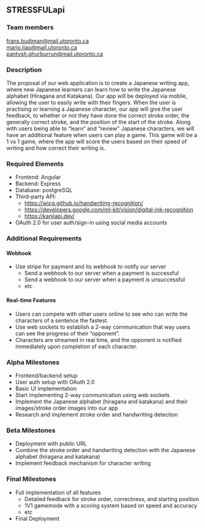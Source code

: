## STRESSFULapi
### Team members
frans.budiman@mail.utoronto.ca  
mario.liao@mail.utoronto.ca  
pantysh.ghurburrun@mail.utoronto.ca 
### Description
The proposal of our web application is to create a Japanese writing app, where new Japanese learners can learn how to write the Japanese alphabet (Hiragana and Katakana). Our app will be deployed via mobile, allowing the user to easily write with their fingers. When the user is practising or learning a Japanese character, our app will give the user feedback, to whether or not they have done the correct stroke order, the generally correct stroke, and the position of the start of the stroke. Along with users being able to “learn” and “review” Japanese characters, we will have an additional feature when users can play a game. This game will be a 1 vs 1 game, where the app will score the users based on their speed of writing and how correct their writing is.
### Required Elements
- Frontend: Angular  
- Backend: Express  
- Database: postgreSQL  
- Third-party API:   
    - https://wicg.github.io/handwriting-recognition/  
    - https://developers.google.com/ml-kit/vision/digital-ink-recognition   
    - https://kanjiapi.dev/  
- OAuth 2.0 for user auth/sign-in using social media accounts
### Additional Requirements
#### Webhook 
- Use stripe for payment and its webhook to notify our server
    - Send a webhook to our server when a payment is successful
    - Send a webhook to our server when a payment is unsuccessful
    - etc

#### Real-time Features
- Users can compete with other users online to see who can write the characters of a sentence the fastest.
- Use web sockets to establish a 2-way communication that way users can see the progress of their “opponent”.
- Characters are streamed in real time, and the opponent is notified immediately upon completion of each character.
### Alpha Milestones
- Frontend/backend setup 
- User auth setup with OAuth 2.0
- Basic UI implementation
- Start implementing 2-way communication using web sockets
- Implement the Japanese alphabet (hiragana and katakana) and their images/stroke order images into our app
- Research and implement stroke order and handwriting detection
### Beta Milestones
- Deployment with public URL
- Combine the stroke order and handwriting detection with the Japanese alphabet (hiragana and katakana)
- Implement feedback mechanism for character writing
### Final Milestones
- Full implementation of all features
    - Detailed feedback for stroke order, correctness, and starting position
    - 1V1 gamemode with a scoring system based on speed and accuracy
    - etc
- Final Deployment
